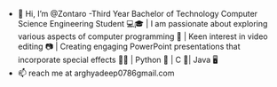- 👋 Hi, I’m @Zontaro
-Third Year Bachelor of Technology Computer Science Engineering Student 💻🎓 | I am passionate about exploring various aspects of computer programming 🎯 | Keen interest in video editing 📷 | Creating engaging PowerPoint presentations that incorporate special effects 👨‍💻 | Python 🐍 | C 🤖| Java 🖥️
- 📫 reach me at arghyadeep0786gmail.com

<!---
Z0ntaro/Z0ntaro is a ✨ special ✨ repository because its `README.md` (this file) appears on your GitHub profile.
You can click the Preview link to take a look at your changes.
--->
